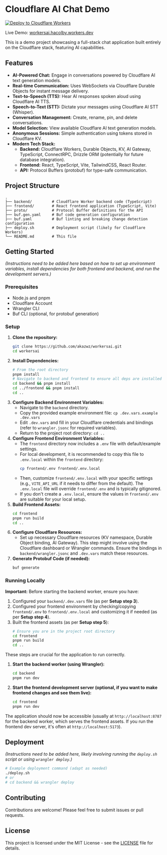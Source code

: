 # Cloudflare AI Chat Demo

[![Deploy to Cloudflare Workers](https://deploy.workers.cloudflare.com/button)](https://deploy.workers.cloudflare.com/?url=https://github.com/jmbish04/workersai)

Live Demo: [workersai.hacolby.workers.dev](https://workersai.hacolby.workers.dev/)

This is a demo project showcasing a full-stack chat application built entirely on the Cloudflare stack, featuring AI capabilities.

## Features

*   **AI-Powered Chat:** Engage in conversations powered by Cloudflare AI text generation models.
*   **Real-time Communication:** Uses WebSockets via Cloudflare Durable Objects for instant message delivery.
*   **Text-to-Speech (TTS):** Hear AI responses spoken aloud using Cloudflare AI TTS.
*   **Speech-to-Text (STT):** Dictate your messages using Cloudflare AI STT (Whisper).
*   **Conversation Management:** Create, rename, pin, and delete conversations.
*   **Model Selection:** View available Cloudflare AI text generation models.
*   **Anonymous Sessions:** Simple authentication using tokens stored in Cloudflare KV.
*   **Modern Tech Stack:**
    *   **Backend:** Cloudflare Workers, Durable Objects, KV, AI Gateway, TypeScript, ConnectRPC, Drizzle ORM (potentially for future database integration).
    *   **Frontend:** React, TypeScript, Vite, TailwindCSS, React Router.
    *   **API:** Protocol Buffers (protobuf) for type-safe communication.

## Project Structure

```
.
├── backend/         # Cloudflare Worker backend code (TypeScript)
├── frontend/        # React frontend application (TypeScript, Vite)
├── proto/           # Protocol Buffer definitions for the API
├── buf.gen.yaml     # Buf code generation configuration
├── buf.yaml         # Buf linting and breaking change detection configuration
├── deploy.sh        # Deployment script (likely for Cloudflare Workers)
└── README.md        # This file
```

## Getting Started

*(Instructions need to be added here based on how to set up environment variables, install dependencies for both frontend and backend, and run the development servers.)*

### Prerequisites

*   Node.js and pnpm
*   Cloudflare Account
*   Wrangler CLI
*   Buf CLI (optional, for protobuf generation)

### Setup

1.  **Clone the repository:**
    ```bash
    git clone https://github.com/akazwz/workersai.git
    cd workersai
    ```
2.  **Install Dependencies:**
    ```bash
    # From the root directory
    pnpm install
    # Navigate to backend and frontend to ensure all deps are installed if needed
    cd backend && pnpm install
    cd ../frontend && pnpm install
    cd ..
    ```
3.  **Configure Backend Environment Variables:**
    *   Navigate to the `backend` directory.
    *   Copy the provided example environment file: `cp .dev.vars.example .dev.vars`
    *   Edit `.dev.vars` and fill in your Cloudflare credentials and bindings (refer to `wrangler.jsonc` for required variables).
    *   Return to the project root directory: `cd ..`
4.  **Configure Frontend Environment Variables:**
    *   The `frontend` directory now includes a `.env` file with default/example settings.
    *   For local development, it is recommended to copy this file to `.env.local` within the `frontend` directory:
        ```bash
        cp frontend/.env frontend/.env.local
        ```
    *   Then, customize `frontend/.env.local` with your specific settings (e.g., `VITE_API_URL` if it needs to differ from the default). The `.env.local` file will override `frontend/.env` and is typically gitignored.
    *   If you don't create a `.env.local`, ensure the values in `frontend/.env` are suitable for your local setup.
5.  **Build Frontend Assets:**
    ```bash
    cd frontend
    pnpm run build
    cd ..
    ```
6.  **Configure Cloudflare Resources:**
    *   Set up necessary Cloudflare resources (KV namespace, Durable Object binding, AI Gateway). This step might involve using the Cloudflare dashboard or Wrangler commands. Ensure the bindings in `backend/wrangler.jsonc` and `.dev.vars` match these resources.
7.  **Generate Protobuf Code (if needed):**
    ```bash
    buf generate
    ```

### Running Locally

**Important:** Before starting the backend worker, ensure you have:
1. Configured your `backend/.dev.vars` file (as per **Setup step 3**).
2. Configured your frontend environment by checking/copying `frontend/.env` to `frontend/.env.local` and customizing it if needed (as per **Setup step 4**).
3. Built the frontend assets (as per **Setup step 5**):
    ```bash
    # Ensure you are in the project root directory
    cd frontend
    pnpm run build
    cd ..
    ```
These steps are crucial for the application to run correctly.

1.  **Start the backend worker (using Wrangler):**
    ```bash
    cd backend
    pnpm run dev
    ```
2.  **Start the frontend development server (optional, if you want to make frontend changes and see them live):**
    ```bash
    cd frontend
    pnpm run dev
    ```

The application should now be accessible (usually at `http://localhost:8787` for the backend worker, which serves the frontend assets. If you run the frontend dev server, it's often at `http://localhost:5173`).

## Deployment

*(Instructions need to be added here, likely involving running the `deploy.sh` script or using `wrangler deploy`.)*

```bash
# Example deployment command (adapt as needed)
./deploy.sh
# or
# cd backend && wrangler deploy
```

## Contributing

Contributions are welcome! Please feel free to submit issues or pull requests.

## License

This project is licensed under the MIT License - see the [LICENSE](LICENSE) file for details. 